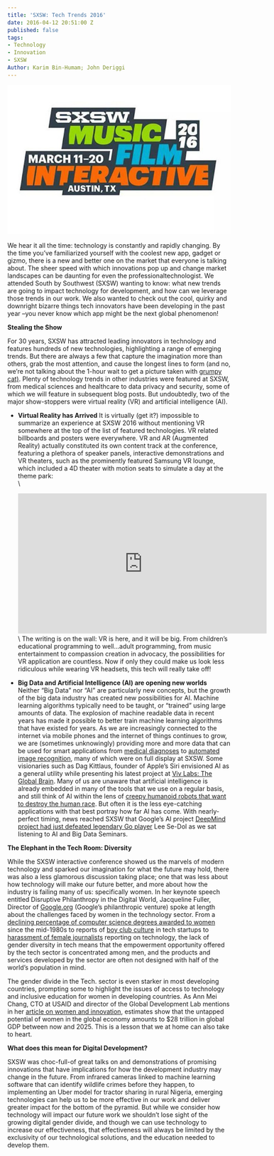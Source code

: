 ```yaml
---
title: 'SXSW: Tech Trends 2016'
date: 2016-04-12 20:51:00 Z
published: false
tags:
- Technology
- Innovation
- SXSW
Author: Karim Bin-Humam; John Deriggi
---
```


![sxsw.png](/uploads/sxsw.png)

We hear it all the time: technology is constantly and rapidly changing. By the time you’ve familiarized yourself with the coolest new app, gadget or gizmo, there is a new and better one on the market that everyone is talking about. The sheer speed with which innovations pop up and change market landscapes can be daunting for even the professionaltechnologist. We attended South by Southwest (SXSW) wanting to know: what new trends are going to impact technology for development, and how can we leverage those trends in our work. We also wanted to check out the cool, quirky and downright bizarre things tech innovators have been developing in the past year –you never know which app might be the next global phenomenon!

**Stealing the Show**

For 30 years, SXSW has attracted leading innovators in technology and features hundreds of new technologies, highlighting a range of emerging trends. But there are always a few that capture the imagination more than others, grab the most attention, and cause the longest lines to form (and no, we’re not talking about the 1-hour wait to get a picture taken with [grumpy cat)](https://www.yahoo.com/style/absolutely-insane-lines-exist-to-see-grumpy-cat-at-113698908357.html). Plenty of technology trends in other industries were featured at SXSW, from medical sciences and healthcare to data privacy and security, some of which we will feature in subsequent blog posts. But undoubtedly, two of the major show-stoppers were virtual reality (VR) and artificial intelligence (AI).

* **Virtual Reality has Arrived**
  It is virtually (get it?) impossible to summarize an experience at SXSW 2016 without mentioning VR somewhere at the top of the list of featured technologies. VR related billboards and posters were everywhere. VR and AR (Augmented Reality) actually constituted its own content track at the conference, featuring a plethora of speaker panels, interactive demonstrations and VR theaters, such as the prominently featured Samsung VR lounge, which included a 4D theater with motion seats to simulate a day at the theme park:\
  \
  <iframe width="560" height="315" src="https://www.youtube.com/embed/9VpS9-BzQuM" frameborder="0" allowfullscreen></iframe>
  \
  The writing is on the wall: VR is here, and it will be big. From children’s educational programming to well…adult programming, from music entertainment to compassion creation in advocacy, the possibilities for VR application are countless. Now if only they could make us look less ridiculous while wearing VR headsets, this tech will really take off!


* **Big Data and Artificial Intelligence (AI) are opening new worlds**\
  Neither “Big Data” nor “AI” are particularly new concepts, but the growth of the big data industry has created new possibilities for AI. Machine learning algorithms typically need to be taught, or “trained” using large amounts of data. The explosion of machine readable data in recent years has made it possible to better train machine learning algorithms that have existed for years. As we are increasingly connected to the internet via mobile phones and the internet of things continues to grow, we are (sometimes unknowingly) providing more and more data that can be used for smart applications from [medical diagnoses](http://venturebeat.com/2016/04/05/big-boston-hospital-will-use-deep-learning-tech-to-improve-healthcare/) to [automated image recognition](http://techcrunch.com/2015/05/04/video-to-data/), many of which were on full display at SXSW. Some visionaries such as Dag Kittlaus, founder of Apple’s Siri envisioned AI as a general utility while presenting his latest project at [Viv Labs: The Global Brain](http://viv.ai/). Many of us are unaware that artificial intelligence is already embedded in many of the tools that we use on a regular basis, and still think of AI within the lens of [creepy humanoid robots that want to destroy the human race](https://www.youtube.com/watch?v=W0_DPi0PmF0). But often it is the less eye-catching applications with that best portray how far AI has come. With nearly-perfect timing, news reached SXSW that Google’s AI project [DeepMind project had just defeated legendary Go player](http://www.theverge.com/2016/3/9/11184362/google-alphago-go-deepmind-result) Lee Se-Dol as we sat listening to AI and Big Data Seminars.

**The Elephant in the Tech Room: Diversity**

While the SXSW interactive conference showed us the marvels of modern technology and sparked our imagination for what the future may hold, there was also a less glamorous discussion taking place; one that was less about how technology will make our future better, and more about how the industry is failing many of us: specifically women. In her keynote speech entitled Disruptive Philanthropy in the Digital World, Jacqueline Fuller, Director of [Google.org](http://google.org/) (Google’s philanthropic venture) spoke at length about the challenges faced by women in the technology sector. From a [declining percentage of computer science degrees awarded to women](http://fortune.com/2015/03/26/report-the-number-of-women-entering-computing-took-a-nosedive/) since the mid-1980s to reports of [boy club culture](http://www.theatlantic.com/business/archive/2015/03/the-sexism-of-startup-land/387184/) in tech startups to [harassment of female journalists](http://www.huffingtonpost.com/entry/women-tech-writers-abuse_us_561d3368e4b0c5a1ce60a42d) reporting on technology, the lack of gender diversity in tech means that the empowerment opportunity offered by the tech sector is concentrated among men, and the products and services developed by the sector are often not designed with half of the world’s population in mind.

The gender divide in the Tech. sector is even starker in most developing countries, prompting some to highlight the issues of access to technology and inclusive education for women in developing countries. As Ann Mei Chang, CTO at USAID and director of the Global Development Lab mentions in her [article on women and innovation](http://www.huffingtonpost.com/ann-mei-chang/how-to-turbo-charge-devel_b_9486672.html), estimates show that the untapped potential of women in the global economy amounts to $28 trillion in global GDP between now and 2025. This is a lesson that we at home can also take to heart.

**What does this mean for Digital Development?**

SXSW was choc-full-of great talks on and demonstrations of promising innovations that have implications for how the development industry may change in the future. From infrared cameras linked to machine learning software that can identify wildlife crimes before they happen, to implementing an Uber model for tractor sharing in rural Nigeria, emerging technologies can help us to be more effective in our work and deliver greater impact for the bottom of the pyramid. But while we consider how technology will impact our future work we shouldn’t lose sight of the growing digital gender divide, and though we can use technology to increase our effectiveness, that effectiveness will always be limited by the exclusivity of our technological solutions, and the education needed to develop them.